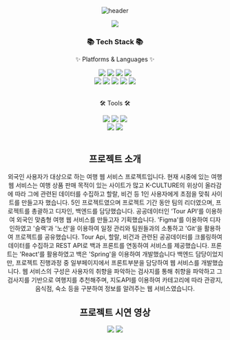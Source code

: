 <div align=center>
	
![header](https://capsule-render.vercel.app/api?type=soft&color=gradient&customColorList=12&text=Triperence)
	
<img src="https://user-images.githubusercontent.com/92806642/215338282-848eea52-8bd0-4a64-b01a-d8bb4f7ec628.png" />
	</div>

<div align=center>
	<h3>📚 Tech Stack 📚</h3>
	<p>✨ Platforms & Languages ✨</p>
</div>
<div align="center">
	<img src="https://img.shields.io/badge/HTML5-E34F26?style=flat&logo=HTML5&logoColor=white" />
	<img src="https://img.shields.io/badge/CSS3-1572B6?style=flat&logo=CSS3&logoColor=white" />
	<img src="https://img.shields.io/badge/JavaScript-F7DF1E?style=flat&logo=JavaScript&logoColor=white" />
	<img src="https://img.shields.io/badge/React-61DAFB?style=flat&logo=React&logoColor=white" />
	<br>
  <img src="https://img.shields.io/badge/Java-007396?style=flat&logo=Conda-Forge&logoColor=white" />
	<img src="https://img.shields.io/badge/Spring-6DB33F?style=flat&logo=Spring&logoColor=white" />
	<img src="https://img.shields.io/badge/Bootstrap-7952B3?style=flat&logo=Bootstrap&logoColor=white" />
	<img src="https://img.shields.io/badge/Mybatis-000000?style=flat&logo=Fluentd&logoColor=white" />
	<img src="https://img.shields.io/badge/MySQL-4479A1?style=flat&logo=MySQL&logoColor=white" />
</div>
<br>
<div align=center>
	<p>🛠 Tools 🛠</p>
</div>
<div align=center>
  <img src="https://img.shields.io/badge/Figma-F24E1E?style=flat&logo=Figma&logoColor=white" />
	<img src="https://img.shields.io/badge/Visual%20Studio%20Code-007ACC?style=flat&logo=VisualStudioCode&logoColor=white" />
  <img src="https://img.shields.io/badge/IntelliJ%20IDEA-595959?style=flat&logo=IntelliJIDEA&logoColor=white" />
	<br>
	<img src="https://img.shields.io/badge/AWS-232F3E?style=flat&logo=AmazonAWS&logoColor=white" />
	<img src="https://img.shields.io/badge/GitHub-181717?style=flat&logo=GitHub&logoColor=white" />
</div>
<br>
<div align=center>
  
  ## 프로젝트 소개
  외국인 사용자가 대상으로 하는 여행 웹 서비스 프로젝트입니다. 현재 시중에 있는 여행 웹 서비스는 여행 상품 판매 목적이 있는 사이트가 많고 K-CULTURE의 위상이 올라감에 따라 그에 관련된 데이터를 수집하고 할랄, 비건 등 1인 사용자에게 초점을 맞춰 사이트를 만들고자 했습니다. 5인 프로젝트였으며 프로젝트 기간 동안 팀의 리더였으며, 프로젝트를 총괄하고 디자인, 백엔드를 담당했습니다. 공공데이터인 ‘Tour API’를 이용하여 외국인 맞춤형 여행 웹 서비스를 만들고자 기획했습니다. 'Figma'를 이용하여 디자인하였고 '슬랙'과 '노션'을 이용하여 일정 관리와 팀원들과의 소통하고 'Git'을 활용하여 프로젝트를 공유했습니다. Tour Api, 할랄, 비건과 관련된 공공데이터를 크롤링하여 데이터를 수집하고 REST API로 백과 프론트를 연동하여 서비스를 제공했습니다. 프론트는 'React'를 활용하였고 백은 'Spring'을 이용하여 개발했습니다 백엔드 담당이었지만, 프로젝트 진행과정 중 일부페이지에서 프론트부분을 담당하여 웹 서비스를 개발했습니다. 웹 서비스의 구성은 사용자의 취향을 파악하는 검사지를 통해 취향을 파악하고 그 검사지를 기반으로 여행지를 추천해주며, 지도API를 이용하여 카테고리에 따라 관광지, 음식점, 숙소 등을 구분하여 정보를 알려주는 웹 서비스였습니다.
  
## 프로젝트 시연 영상
<p align="center">
  <img src="https://user-images.githubusercontent.com/92806642/215337403-2761013a-f3bd-45ba-85f3-d8588e1d1ea1.gif">
	
  <img src="https://user-images.githubusercontent.com/92806642/215338513-c372199b-03c7-4e30-bd25-f7363c4e8291.gif">
</p>
